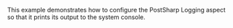This example demonstrates how to configure the PostSharp Logging aspect so that it prints its output to the system console.


